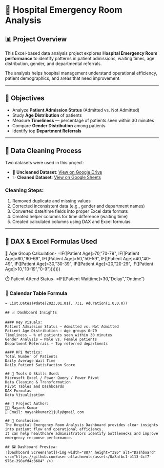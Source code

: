 # 🏥 Hospital Emergency Room Analysis

## 📊 Project Overview
This Excel-based data analysis project explores **Hospital Emergency Room performance** to identify patterns in patient admissions, waiting times, age distribution, gender, and departmental referrals.

The analysis helps hospital management understand operational efficiency, patient demographics, and areas that need improvement.

---

## 🧾 Objectives
- Analyze **Patient Admission Status** (Admitted vs. Not Admitted)
- Study **Age Distribution** of patients
- Measure **Timeliness** — percentage of patients seen within 30 minutes
- Compare **Gender Distribution** among patients
- Identify top **Department Referrals**

---

## 🧹 Data Cleaning Process
Two datasets were used in this project:

- 🧱 **Uncleaned Dataset**: [View on Google Drive](https://drive.google.com/file/d/1ghIowsfFSsAsio02dCrFnC4lr4r5gsEI/view?usp=sharing)
- ✨ **Cleaned Dataset**: [View on Google Sheets](https://docs.google.com/spreadsheets/d/1Np6--T_7RQPk_us6DCXYLTU-MC5ThgcA/edit?usp=sharing&ouid=114879746492443693925&rtpof=true&sd=true)

### Cleaning Steps:
1. Removed duplicate and missing values  
2. Corrected inconsistent data (e.g., gender and department names)  
3. Converted date/time fields into proper Excel date formats  
4. Created helper columns for time difference (waiting time)  
5. Created calculated columns using DAX and Excel formulas

---

## 🧮 DAX & Excel Formulas Used
👶 Age Group Calculation-
=IF([Patient Age]>70,"70-79",
IF([Patient Age]>60,"60-69",
IF([Patient Age]>50,"50-59",
IF([Patient Age]>40,"40-49",
IF([Patient Age]>30,"30-39",
IF([Patient Age]>20,"20-29",
IF([Patient Age]>10,"10-19","0-9")))))))

⏱️ Patient Attend Status-
=IF([Patient Waittime]>30,"Delay","Ontime")

### 📆 Calendar Table Formula
```excel
= List.Dates(#date(2023,01,01), 731, #duration(1,0,0,0))

## 📈 Dashboard Insights

#### Key Visuals:
Patient Admission Status – Admitted vs. Not Admitted
Patient Age Distribution – Age groups 0–79
Timeliness – % of patients seen within 30 minutes
Gender Analysis – Male vs. Female patients
Department Referrals – Top referred departments

#### KPI Metrics:
Total Number of Patients
Daily Average Wait Time
Daily Patient Satisfaction Score

## 🧰 Tools & Skills Used:
Microsoft Excel / Power Query / Power Pivot
Data Cleaning & Transformation
Pivot Tables and Dashboards
DAX Formulas
Data Visualization

## 📅 Project Author:
👨‍💻 Mayank Kumar
📧 Email: mayankkumar21july@gmail.com

## 🏁 Conclusion:
The Hospital Emergency Room Analysis Dashboard provides clear insights into patient flow and operational efficiency.
It can help healthcare administrators identify bottlenecks and improve emergency response performance.

## 🖼️ Dashboard Preview:
![Dashboard Screenshot](<img width="887" height="395" alt="Dashboard" src="https://github.com/user-attachments/assets/8a8afbc1-b113-4cf7-976c-398afd4c3684" />)
